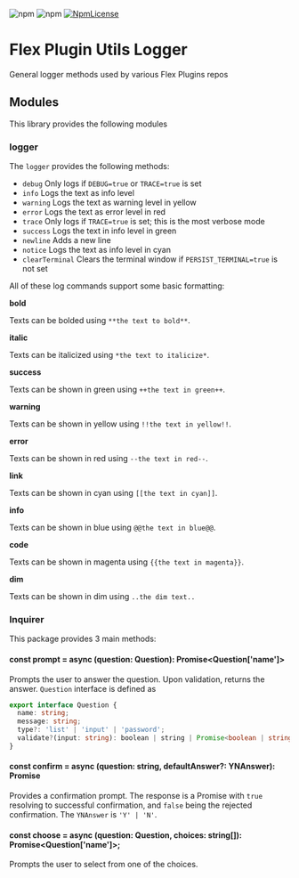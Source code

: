 ![npm](https://img.shields.io/npm/v/flex-plugins-utils-logger.svg?style=flat-square)
![npm](https://img.shields.io/npm/dt/flex-plugins-utils-logger.svg?style=flat-square)
[![NpmLicense](https://img.shields.io/npm/l/flex-plugins-utils-logger.svg?style=flat-square)](../../LICENSE)

# Flex Plugin Utils Logger

General logger methods used by various Flex Plugins repos

## Modules

This library provides the following modules

### logger

The `logger` provides the following methods:

* `debug`           Only logs if `DEBUG=true` or `TRACE=true` is set
* `info`            Logs the text as info level
* `warning`         Logs the text as warning level in yellow
* `error`           Logs the text as error level in red
* `trace`           Only logs if `TRACE=true` is set; this is the most verbose mode
* `success`         Logs the text in info level in green
* `newline`         Adds a new line
* `notice`          Logs the text as info level in cyan
* `clearTerminal`   Clears the terminal window if `PERSIST_TERMINAL=true` is not set

All of these log commands support some basic formatting:

**bold**

Texts can be bolded using `**the text to bold**`.

**italic**

Texts can be italicized using `*the text to italicize*`.

**success**

Texts can be shown in green using `++the text in green++`.

**warning**

Texts can be shown in yellow using `!!the text in yellow!!`.

**error**

Texts can be shown in red using `--the text in red--`.

**link**

Texts can be shown in cyan using `[[the text in cyan]]`.

**info**

Texts can be shown in blue using `@@the text in blue@@`.

**code**

Texts can be shown in magenta using `{{the text in magenta}}`.

**dim**

Texts can be shown in dim using `..the dim text..`

### Inquirer

This package provides 3 main methods:

#### const prompt = async (question: Question): Promise<Question['name']>

Prompts the user to answer the question. Upon validation, returns the answer. `Question` interface is defined as

```typescript
export interface Question {
  name: string;
  message: string;
  type?: 'list' | 'input' | 'password';
  validate?(input: string): boolean | string | Promise<boolean | string>;
}
```

#### const confirm = async (question: string, defaultAnswer?: YNAnswer): Promise<boolean>

Provides a confirmation prompt. The response is a Promise<boolean> with `true` resolving to successful confirmation, and `false` being the rejected confirmation. The `YNAnswer` is `'Y' | 'N'`.

#### const choose = async (question: Question, choices: string[]): Promise<Question['name']>;

Prompts the user to select from one of the choices.


